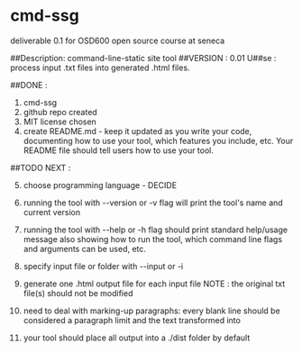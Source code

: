 # cmd-ssg
deliverable 0.1 for OSD600 open source course at seneca

##Description: command-line-static site tool 
##VERSION    : 0.01
U##se        : process input .txt files into generated .html files.

##DONE       :
1. cmd-ssg
2. github repo created
3. MIT license chosen
4. create README.md - keep it updated as you write your code, documenting how to use your tool, which features you include, etc. Your README file should tell users how to use your tool.

##TODO NEXT  :

5. choose programming language - DECIDE

6. running the tool with --version or -v flag will print the tool's name and current version

7. running the tool with --help or -h flag should print standard help/usage message also showing how to run the tool, which command line flags and arguments can be used, etc.

8. specify input file or folder with --input or -i

9. generate one .html output file for each input file
   NOTE       : the original txt file(s) should not be modified

10. need to deal with marking-up paragraphs: every blank line should be considered a paragraph limit and the text transformed into <p>

11. your tool should place all output into a ./dist folder by default
